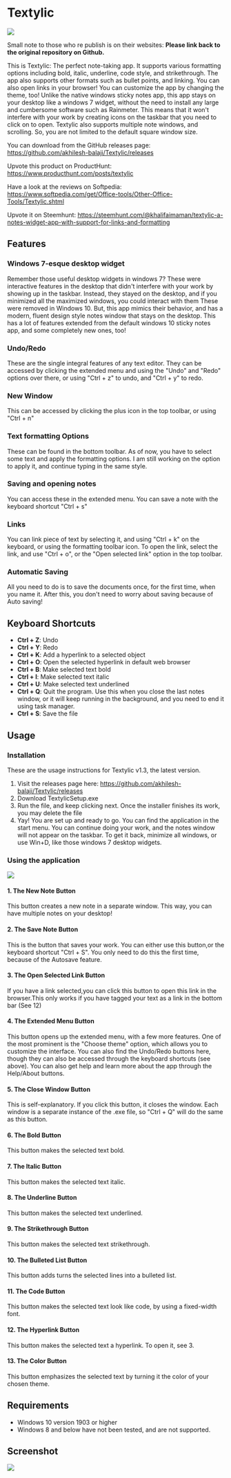 # Textylic

![](https://github.com/akhilesh-balaji/Textylic/blob/master/images/mockups/Mockup.png?raw=true)

Small note to those who re publish is on their websites: **Please link back to the original repository on Github.**

This is Textylic: The perfect note-taking app. It supports various formatting options including bold, italic, underline, code style, and strikethrough. The app also supports other formats such as bullet points, and linking. You can also open links in your browser! You can customize the app by changing the theme, too! Unlike the native windows sticky notes app, this app stays on your desktop like a windows 7 widget, without the need to install any large and cumbersome software such as Rainmeter. This means that it won't interfere with your work by creating icons on the taskbar that you need to click on to open. Textylic also supports  multiple note windows, and scrolling. So, you are not limited to the default square window size.

<!-- As of now, there are a few bugs. Here are a couple of the known bugs that I am working on fixing:
N/A -->

You can download from the GitHub releases page: https://github.com/akhilesh-balaji/Textylic/releases

Upvote this product on ProductHunt: https://www.producthunt.com/posts/textylic

Have a look at the reviews on Softpedia: https://www.softpedia.com/get/Office-tools/Other-Office-Tools/Textylic.shtml

Upvote it on Steemhunt: https://steemhunt.com/@khalifaimaman/textylic-a-notes-widget-app-with-support-for-links-and-formatting

## Features

### Windows 7-esque desktop widget
Remember those useful desktop widgets in windows 7? These were interactive features in the desktop that didn't interfere with your work by showing up in the taskbar. Instead, they stayed on the desktop, and if you minimized all the maximized windows, you could interact with them These were removed in Windows 10. But, this app mimics their behavior, and has a modern, fluent design style notes window that stays on the desktop. This has a lot of features extended from the default windows 10 sticky notes app, and some completely new ones, too!

### Undo/Redo
These are the single integral features of any text editor. They can be accessed by clicking the extended menu and using the "Undo" and "Redo" options over there, or using "Ctrl + z" to undo, and "Ctrl + y" to redo.

### New Window
This can be accessed by clicking the plus icon in the top toolbar, or using "Ctrl + n"

### Text formatting Options
These can be found in the bottom toolbar. As of now, you have to select some text and apply the formatting options. I am still working on the option to apply it, and continue typing in the same style.

### Saving and opening notes
You can access these in the extended menu. You can save a note with the keyboard shortcut "Ctrl + s"

### Links
You can link piece of text by selecting it, and using "Ctrl + k" on the keyboard, or using the formatting toolbar icon. To open the link, select the link, and use "Ctrl + o", or the "Open selected link" option in the top toolbar.

### Automatic Saving
All you need to do is to save the documents once, for the first time, when you name it. After this, you don't need to worry about saving because of Auto saving!

## Keyboard Shortcuts
- **Ctrl + Z**: Undo
- **Ctrl + Y**: Redo
- **Ctrl + K**: Add a hyperlink to a selected object
- **Ctrl + O**: Open the selected hyperlink in default web browser
- **Ctrl + B**: Make selected text bold
- **Ctrl + I**: Make selected text italic
- **Ctrl + U**: Make selected text underlined
- **Ctrl + Q**: Quit the program. Use this when you close the last notes window, or it will keep running in the background, and you need to end it using task manager.
- **Ctrl + S**: Save the file

## Usage
### Installation
These are the usage instructions for Textylic v1.3, the latest version.
1. Visit the releases page here: https://github.com/akhilesh-balaji/Textylic/releases
2. Download TextylicSetup.exe
3. Run the file, and keep clicking next. Once the installer finishes its work, you may delete the file
4. Yay! You are set up and ready to go. You can find the application in the start menu. You can continue doing your work, and the notes window will not appear on the taskbar. To get it back, minimize all windows, or use Win+D, like those windows 7 desktop widgets. 

### Using the application
![](https://github.com/akhilesh-balaji/Textylic/blob/master/Tutorial.png?raw=true)

#### 1. The **New Note** Button
This button creates a new note in a separate window. This way, you can have multiple notes on your desktop!

#### 2. The **Save Note** Button
This is the button that saves your work. You can either use this button,or the keyboard shortcut "Ctrl + S". You only need to do this the first time, because of the Autosave feature.

#### 3. The **Open Selected Link** Button
If you have a link selected,you can click this button to open this link in the browser.This only works if you have tagged your text as a link in the bottom bar (See 12)

#### 4. The **Extended Menu** Button
This button opens up the extended menu, with a few more features. One of the most prominent is the "Choose theme" option, which allows you to customize the interface. You can also find the Undo/Redo buttons here, though they can also be accessed through the keyboard shortcuts (see above). You can also get help and learn more about the app through the Help/About buttons.

#### 5. The **Close Window** Button
This is self-explanatory. If you click this button, it closes the window. Each window is a separate instance of the .exe file, so "Ctrl + Q" will do the same as this button.

#### 6. The **Bold** Button
This button makes the selected text bold.

#### 7. The **Italic** Button
This button makes the selected text italic.

#### 8. The **Underline** Button
This button makes the selected text underlined.

#### 9. The **Strikethrough** Button
This button makes the selected text strikethrough.

#### 10. The **Bulleted List** Button
This button adds turns the selected lines into a bulleted list.

#### 11. The **Code** Button
This button makes the selected text look like code, by using a fixed-width font.

#### 12. The **Hyperlink** Button
This button makes the selected text a hyperlink. To open it, see 3.

#### 13. The **Color** Button
This button emphasizes the selected text by turning it the color of your chosen theme.

## Requirements
- Windows 10 version 1903 or higher
- Windows 8 and below have not been tested, and are not supported.

<!-- ## Roadmap of Features/Bugs:
**Note:** If you have any features that are not on this list, or any bugs to report, please do not hesitate to create a new issue in the "Issues" tab above. The items which have a version number next to them are planned for that release number, the others will be updated soon. Stay tuned!

- 🐞Remove annoying spaces after opened file
- 💡Add automatic quitting when only one app is left -->

## Screenshot
![](https://github.com/akhilesh-balaji/Textylic/blob/master/images/screenshot.png?raw=true)